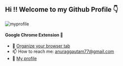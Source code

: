 ## Hi !! Welcome to my Github Profile :point_down:

![myprofile](/myprofile.png)



#### Google Chrome Extension 👋
 - 🔭 [Organize your browser tab](https://bit.ly/391jVrZ)
 - 📫 How to reach me: anuraggautam77@gmail.com
 - :man: [My profile](http://anuraggautam77.github.io/)

<!--

Here are some ideas to get you started:

- 🔭 I’m currently working on ...
- 🌱 I’m currently learning ...
- 👯 I’m looking to collaborate on ...
- 🤔 I’m looking for help with ...
- 💬 Ask me about ...
- 📫 How to reach me: ...
- 😄 Pronouns: ... 👋
- ⚡ Fun fact: ...
 -->
